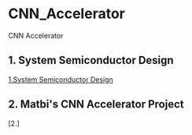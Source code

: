 # CNN_Accelerator
CNN Accelerator

## 1. System Semiconductor Design
[1.System Semiconductor Design](https://github.com/J-HanRyang/CNN_Accelerator/tree/main/System_Semi)

## 2. Matbi's CNN Accelerator Project
[2.]
